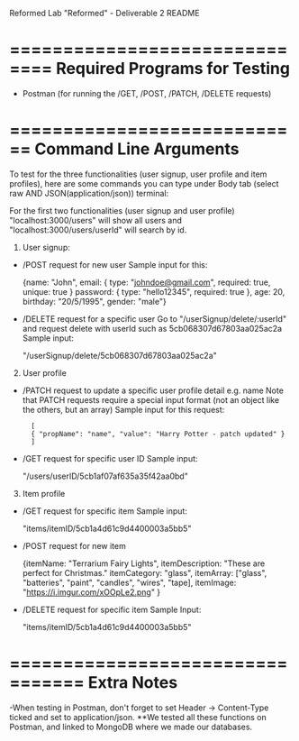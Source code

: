 Reformed Lab "Reformed" - Deliverable 2 README

==============================
Required Programs for Testing
==============================

- Postman (for running the /GET, /POST, /PATCH, /DELETE requests)

============================
Command Line Arguments
============================
 To test for the three functionalities (user signup, user profile and item profiles), here are some commands you can type under Body tab (select raw AND JSON(application/json)) terminal:

For the first two functionalities (user signup and user profile) "localhost:3000/users" will show all users and "localhost:3000/users/userId" will search by id.

1. User signup:
- /POST request for new user
	Sample input for this:

	{name: "John",
  	email: {
    	type: "johndoe@gmail.com",
    	required: true,
    	unique: true
  	}
	password: { type: "hello12345", required: true },
  	age: 20,
  	birthday: "20/5/1995",
  	gender: "male"}

- /DELETE request for a specific user
	Go to "/userSignup/delete/:userId" and request delete with userId such as 5cb068307d67803aa025ac2a
	Sample input:
	
	"/userSignup/delete/5cb068307d67803aa025ac2a"

2. User profile
- /PATCH request to update a specific user profile detail e.g. name
	Note that PATCH requests require a special input format (not an object like the others, but an array)
	Sample input for this request:

    	[
        { "propName": "name", "value": "Harry Potter - patch updated" }
    	]

- /GET request for specific user ID
	Sample input:
	
	"/users/userID/5cb1af07af635a35f42aa0bd"

3. Item profile

- /GET request for specific item
	Sample input:

	"items/itemID/5cb1a4d61c9d4400003a5bb5"

- /POST request for new item

	{itemName: "Terrarium Fairy Lights",
  	itemDescription: "These are perfect for Christmas."
	itemCategory: "glass",
  	itemArray: ["glass", "batteries", "paint", "candles", "wires", "tape],
	itemImage: "https://i.imgur.com/xOOpLe2.png"
	}	

- /DELETE request for specific item
	Sample Input:

	"items/itemID/5cb1a4d61c9d4400003a5bb5"

=================================
Extra Notes
=================================
-When testing in Postman, don't forget to set Header -> Content-Type ticked and set to application/json.
**We tested all these functions on Postman, and linked to MongoDB where we made our databases.
